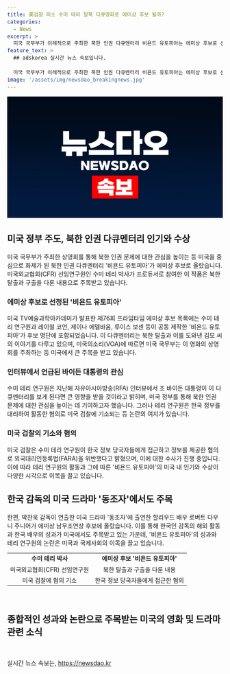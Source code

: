 ```yaml
---
title: 美검찰 피소 수미 테리 탈북 다큐영화로 에미상 후보 될까?
categories:
  - News
excerpt: >
  미국 국무부가 이례적으로 주최한 북한 인권 다큐멘터리 비욘드 유토피아는 에미상 후보로 선정되었다. 프로듀서로 활동 중인 수미 테리는 미국 정부에 기소되었지만, 이 작품은 여러 국제 영화제에서 수상하며 인정받았다. 또한 테리는 이 영화가 조 바이든 대통령에게 큰 영향을 줄 것으로 언급하며 북한 인권 문제에 대한 관심을 끌고 있다. 또한, 비욘드 유토피아는 북한 탈출과 구출을 다루며 강제 북송과 가족의 모성애를 통해 호평을 받았다.
feature_text: >
  ## adskorea 실시간 뉴스 속보입니다.

  미국 국무부가 이례적으로 주최한 북한 인권 다큐멘터리 비욘드 유토피아는 에미상 후보로 선정되었다. 프로듀서로 활동 중인 수미 테리는 미국 정부에 기소되었지만, 이 작품은 여러 국제 영화제에서 수상하며 인정받았다. 또한 테리는 이 영화가 조 바이든 대통령에게 큰 영향을 줄 것으로 언급하며 북한 인권 문제에 대한 관심을 끌고 있다. 또한, 비욘드 유토피아는 북한 탈출과 구출을 다루며 강제 북송과 가족의 모성애를 통해 호평을 받았다.
image: '/assets/img/newsdao_breakingnews.jpg'
---
```


<p><img src="/assets/img/newsdao_breakingnews.jpg" alt="adskorea 속보" /></p>

<h2 data-ke-size="size26">미국 정부 주도, 북한 인권 다큐멘터리 인기와 수상</h2>

<p data-ke-size="size16">미국 국무부가 주최한 상영회를 통해 북한 인권 문제에 대한 관심을 높이는 등 미국을 중심으로 화제가 된 북한 인권 다큐멘터리 '비욘드 유토피아'가 에미상 후보로 올랐습니다. 미국외교협회(CFR) 선임연구원인 수미 테리 박사가 프로듀서로 참여한 이 작품은 북한 탈출과 구출을 다룬 내용으로 주목받고 있습니다.</p>

<h3 data-ke-size="size23">에미상 후보로 선정된 '비욘드 유토피아'</h3>

<p data-ke-size="size16">미국 TV예술과학아카데미가 발표한 제76회 프라임타임 에미상 후보 목록에는 수미 테리 연구원과 레이철 코언, 제이나 에델바움, 루이스 보센 등이 공동 제작한 '비욘드 유토피아'가 후보 명단에 포함되었습니다. 이 다큐멘터리는 북한 탈출과 이를 도와낸 김모 씨의 이야기를 다루고 있으며, 미국의소리(VOA)에 따르면 미국 국무부는 이 영화의 상영회를 주최하는 등 미국에서 큰 주목을 받고 있습니다.</p>

<h3 data-ke-size="size23">인터뷰에서 언급된 바이든 대통령의 관심</h3>

<p data-ke-size="size16">수미 테리 연구원은 지난해 자유아시아방송(RFA) 인터뷰에서 조 바이든 대통령이 이 다큐멘터리를 보게 된다면 큰 영향을 받을 것이라고 밝히며, 미국 정부를 통해 북한 인권 문제에 대한 관심을 높이는 데 기여하고자 했습니다. 그러나 테리 연구원은 한국 정부를 대리하여 활동한 혐의로 미국 검찰에 기소되는 등 논란의 여지가 있습니다.</p>

<h3 data-ke-size="size23">미국 검찰의 기소와 혐의</h3>

<p data-ke-size="size16">미국 검찰은 수미 테리 연구원이 한국 정보 당국자들에게 접근하고 정보를 제공한 혐의로 외국대리인등록법(FARA)을 위반했다고 밝혔으며, 이에 대한 수사가 진행 중입니다. 이에 따라 테리 연구원의 활동과 그에 따른 '비욘드 유토피아'의 미국 내 인기와 수상이 다양한 시각으로 이목을 끌고 있습니다.</p>

<h2 data-ke-size="size26">한국 감독의 미국 드라마 '동조자'에서도 주목</h2>

<p data-ke-size="size16">한편, 박찬욱 감독이 연출한 미국 드라마 '동조자'에 출연한 할리우드 배우 로버트 다우니 주니어가 에미상 남우조연상 후보에 올랐습니다. 이를 통해 한국인 감독의 해외 활동과 한국 배우의 성과가 미국에서도 주목받고 있는 가운데, '비욘드 유토피아'의 성과와 테리 연구원의 논란은 미국과 국제사회의 이목을 끌고 있습니다.</p>

<table>
    <tr>
        <td style="text-align: center; height: 17px;"><b>수미 테리 박사</b></td>
        <td style="text-align: center; height: 17px;"><b>에미상 후보 '비욘드 유토피아'</b></td>
    </tr>
    <tr>
        <td style="text-align: center; height: 17px;">미국외교협회(CFR) 선임연구원</td>
        <td style="text-align: center; height: 17px;">북한 탈출과 구출을 다룬 내용</td>
    </tr>
    <tr>
        <td style="text-align: center; height: 17px;">미국 검찰에 혐의 기소</td>
        <td style="text-align: center; height:17px;">한국 정보 당국자들에게 접근한 혐의</td>
    </tr>
</table>

<p data-ke-size="size16">&nbsp;</p>

<h2 data-ke-size="size26">종합적인 성과와 논란으로 주목받는 미국의 영화 및 드라마 관련 소식</h2>

<p data-ke-size="size16">&nbsp;</p>
실시간 뉴스 속보는, <a href="https://newsdao.kr" rel="dofollow">https://newsdao.kr</a>


